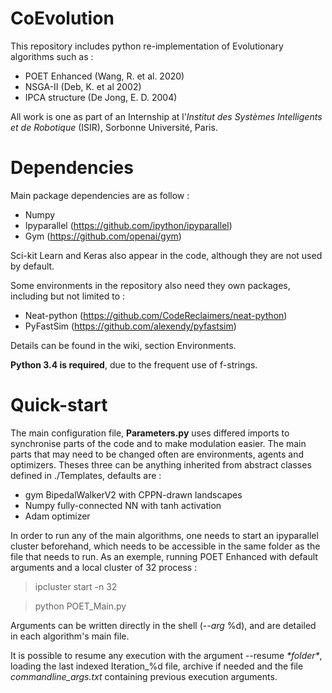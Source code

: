 # CoEvolution

This repository includes python re-implementation of Evolutionary algorithms such as :
 
 * POET Enhanced (Wang, R. et al. 2020)
 * NSGA-II (Deb, K. et al 2002)
 * IPCA structure (De Jong, E. D. 2004)
 
 All work is one as part of an Internship at l'*Institut des Systèmes Intelligents et de Robotique* (ISIR), Sorbonne Université, Paris. 
 
 # Dependencies
 
 Main package dependencies are as follow :
 * Numpy
 * Ipyparallel (https://github.com/ipython/ipyparallel)
 * Gym (https://github.com/openai/gym)
 
 Sci-kit Learn and Keras also appear in the code, although they are not used by default.
 
Some environments in the repository also need they own packages, including but not limited to : 
 * Neat-python (https://github.com/CodeReclaimers/neat-python)
 * PyFastSim (https://github.com/alexendy/pyfastsim)
 
 Details can be found in the wiki, section Environments.
 
 **Python 3.4 is required**, due to the frequent use of f-strings.
 
  # Quick-start
  
  The main configuration file, **Parameters.py** uses differed imports to synchronise parts of the code and to make modulation easier. The main parts that may need to be changed often are environments, agents and optimizers. Theses three can be anything inherited from abstract classes defined in ./Templates, defaults are :
  * gym BipedalWalkerV2 with CPPN-drawn landscapes
  * Numpy fully-connected NN with tanh activation
  * Adam optimizer
 
  In order to run any of the main algorithms, one needs to start an ipyparallel cluster beforehand, which needs to be accessible in the same folder as the file that needs to run. As an exemple, running POET Enhanced with default arguments and a local cluster of 32 process :
  > ipcluster start -n 32
  
  > python POET_Main.py
  
  Arguments can be written directly in the shell (--*arg* %d), and are detailed in each algorithm's main file.
  
  It is possible to resume any execution with the argument --resume *\*folder\**, loading the last indexed Iteration_%d file, archive if needed and the file *commandline_args.txt* containing previous execution arguments.
